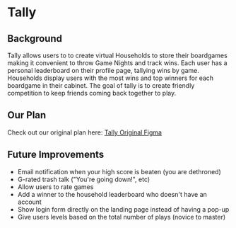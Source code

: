 # Tally

## Background
Tally allows users to to create virtual Households to store their boardgames making it convenient to throw Game Nights and track wins. Each user has a personal leaderboard on their profile page, tallying wins by game. Households display users with the most wins and top winners for each boardgame in their cabinet. The goal of tally is to create friendly competition to keep friends coming back together to play.

## Our Plan 
Check out our original plan here: [Tally Original Figma](https://github.com/hollidavis/Tally/blob/readme/Tally.pdf)

## Future Improvements
- Email notification when your high score is beaten (you are dethroned)
- G-rated trash talk ("You're going down!", etc)
- Allow users to rate games
- Add a winner to the household leaderboard who doesn't have an account
- Show login form directly on the landing page instead of having a pop-up
- Give users levels based on the total number of plays (novice to master)
